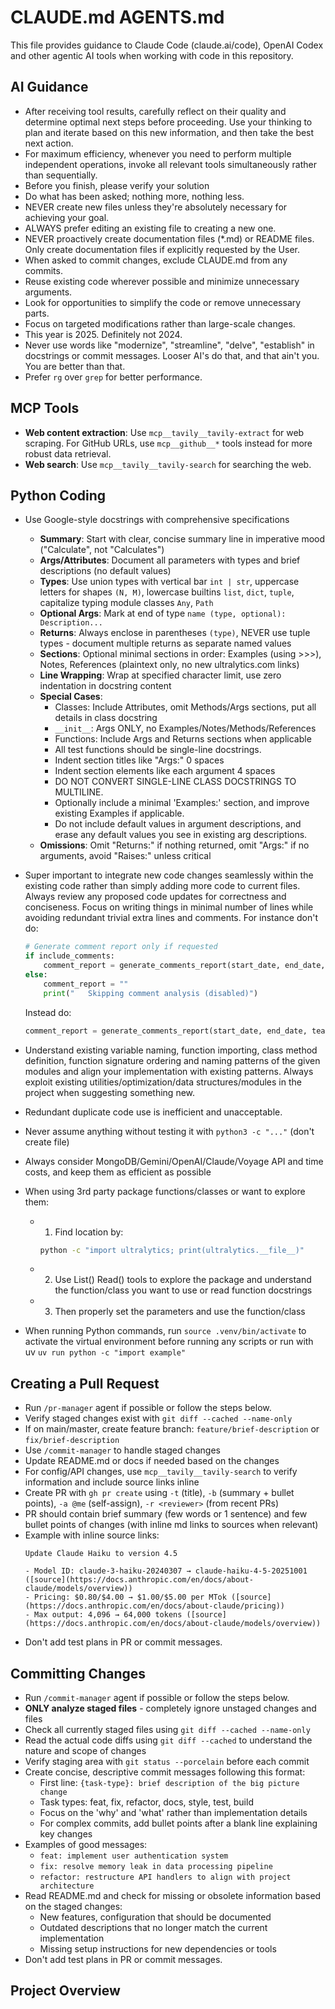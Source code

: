 # CLAUDE.md AGENTS.md

This file provides guidance to Claude Code (claude.ai/code), OpenAI Codex and other agentic AI tools when working with code in this repository.

## AI Guidance

* After receiving tool results, carefully reflect on their quality and determine optimal next steps before proceeding. Use your thinking to plan and iterate based on this new information, and then take the best next action.
* For maximum efficiency, whenever you need to perform multiple independent operations, invoke all relevant tools simultaneously rather than sequentially.
* Before you finish, please verify your solution
* Do what has been asked; nothing more, nothing less.
* NEVER create new files unless they're absolutely necessary for achieving your goal.
* ALWAYS prefer editing an existing file to creating a new one.
* NEVER proactively create documentation files (*.md) or README files. Only create documentation files if explicitly requested by the User.
* When asked to commit changes, exclude CLAUDE.md from any commits.
* Reuse existing code wherever possible and minimize unnecessary arguments.
* Look for opportunities to simplify the code or remove unnecessary parts.
* Focus on targeted modifications rather than large-scale changes.
* This year is 2025. Definitely not 2024.
* Never use words like "modernize", "streamline", "delve", "establish" in docstrings or commit messages. Looser AI's do that, and that ain't you. You are better than that.
* Prefer `rg` over `grep` for better performance.

## MCP Tools

- **Web content extraction**: Use `mcp__tavily__tavily-extract` for web scraping. For GitHub URLs, use `mcp__github__*` tools instead for more robust data retrieval.
- **Web search**: Use `mcp__tavily__tavily-search` for searching the web.

## Python Coding

- Use Google-style docstrings with comprehensive specifications
   - **Summary**: Start with clear, concise summary line in imperative mood ("Calculate", not "Calculates")
   - **Args/Attributes**: Document all parameters with types and brief descriptions (no default values)
   - **Types**: Use union types with vertical bar `int | str`, uppercase letters for shapes `(N, M)`, lowercase builtins `list`, `dict`, `tuple`, capitalize typing module classes `Any`, `Path`
   - **Optional Args**: Mark at end of type `name (type, optional): Description...`
   - **Returns**: Always enclose in parentheses `(type)`, NEVER use tuple types - document multiple returns as separate named values
   - **Sections**: Optional minimal sections in order: Examples (using >>>), Notes, References (plaintext only, no new ultralytics.com links)
   - **Line Wrapping**: Wrap at specified character limit, use zero indentation in docstring content
   - **Special Cases**: 
     - Classes: Include Attributes, omit Methods/Args sections, put all details in class docstring
     - `__init__`: Args ONLY, no Examples/Notes/Methods/References
     - Functions: Include Args and Returns sections when applicable
     - All test functions should be single-line docstrings.
     - Indent section titles like "Args:" 0 spaces
     - Indent section elements like each argument 4 spaces
     - DO NOT CONVERT SINGLE-LINE CLASS DOCSTRINGS TO MULTILINE.
     - Optionally include a minimal 'Examples:' section, and improve existing Examples if applicable.
     - Do not include default values in argument descriptions, and erase any default values you see in existing arg descriptions.
   - **Omissions**: Omit "Returns:" if nothing returned, omit "Args:" if no arguments, avoid "Raises:" unless critical

- Super important to integrate new code changes seamlessly within the existing code rather than simply adding more code to current files. Always review any proposed code updates for correctness and conciseness. Focus on writing things in minimal number of lines while avoiding redundant trivial extra lines and comments. For instance don't do:
   ```python
   # Generate comment report only if requested
   if include_comments:
       comment_report = generate_comments_report(start_date, end_date, team, verbose)
   else:
       comment_report = ""
       print("   Skipping comment analysis (disabled)")
   ```
   Instead do:
   ```python
   comment_report = generate_comments_report(start_date, end_date, team, verbose) if include_comments else ""
   ```
- Understand existing variable naming, function importing, class method definition, function signature ordering and naming patterns of the given modules and align your implementation with existing patterns. Always exploit existing utilities/optimization/data structures/modules in the project when suggesting something new. 
- Redundant duplicate code use is inefficient and unacceptable.
- Never assume anything without testing it with `python3 -c "..."` (don't create file)
- Always consider MongoDB/Gemini/OpenAI/Claude/Voyage API and time costs, and keep them as efficient as possible
- When using 3rd party package functions/classes or want to explore them:
   - 1. Find location by:
     ```bash
     python -c "import ultralytics; print(ultralytics.__file__)"
     ```
   - 2. Use List() Read() tools to explore the package and understand the function/class you want to use or read function docstrings
   - 3. Then properly set the parameters and use the function/class
- When running Python commands, run `source .venv/bin/activate` to activate the virtual environment before running any scripts or run with uv `uv run python -c "import example"`

## Creating a Pull Request

   - Run `/pr-manager` agent if possible or follow the steps below.
   - Verify staged changes exist with `git diff --cached --name-only`
   - If on main/master, create feature branch: `feature/brief-description` or `fix/brief-description`
   - Use `/commit-manager` to handle staged changes
   - Update README.md or docs if needed based on the changes
   - For config/API changes, use `mcp__tavily__tavily-search` to verify information and include source links inline
   - Create PR with `gh pr create` using `-t` (title), `-b` (summary + bullet points), `-a @me` (self-assign), `-r <reviewer>` (from recent PRs)
   - PR should contain brief summary (few words or 1 sentence) and few bullet points of changes (with inline md links to sources when relevant)
   - Example with inline source links:
      ```
      Update Claude Haiku to version 4.5

      - Model ID: claude-3-haiku-20240307 → claude-haiku-4-5-20251001 ([source](https://docs.anthropic.com/en/docs/about-claude/models/overview))
      - Pricing: $0.80/$4.00 → $1.00/$5.00 per MTok ([source](https://docs.anthropic.com/en/docs/about-claude/pricing))
      - Max output: 4,096 → 64,000 tokens ([source](https://docs.anthropic.com/en/docs/about-claude/models/overview))
      ```
   - Don't add test plans in PR or commit messages.


## Committing Changes

   - Run `/commit-manager` agent if possible or follow the steps below.
   - **ONLY analyze staged files** - completely ignore unstaged changes and files
   - Check all currently staged files using `git diff --cached --name-only`
   - Read the actual code diffs using `git diff --cached` to understand the nature and scope of changes
   - Verify staging area with `git status --porcelain` before each commit
   - Create concise, descriptive commit messages following this format:
     - First line: `{task-type}: brief description of the big picture change`
     - Task types: feat, fix, refactor, docs, style, test, build
     - Focus on the 'why' and 'what' rather than implementation details
     - For complex commits, add bullet points after a blank line explaining key changes
   - Examples of good messages:
     - `feat: implement user authentication system`
     - `fix: resolve memory leak in data processing pipeline`
     - `refactor: restructure API handlers to align with project architecture`
   - Read README.md and check for missing or obsolete information based on the staged changes:
     - New features, configuration that should be documented
     - Outdated descriptions that no longer match the current implementation
     - Missing setup instructions for new dependencies or tools
   - Don't add test plans in PR or commit messages.

## Project Overview
